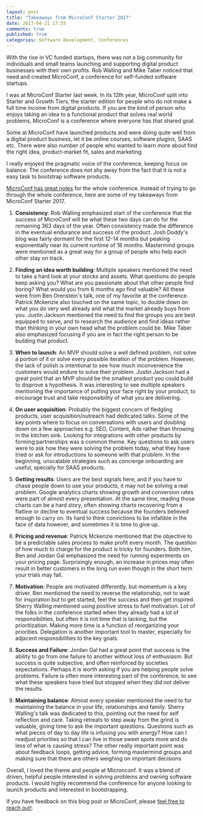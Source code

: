 ```yaml
---
layout: post
title: "Takeaways from MicroConf Starter 2017"
date: 2017-04-21 17:55
comments: true
published: true
categories: Software Development, Conferences
---
```


With the rise in VC funded startups, there was not a big community for individuals and small teams launching and supporting digital product businesses with their own profits. Rob Walling and Mike Taber noticed that need and created MicroConf, a conference for self-funded software startups.

I was at MicroConf Starter last week. In its 12th year, MicroConf split into Starter and Growth Tiers, the starter edition for people who do not make a full time income from digital products. If you are the kind of person who enjoys taking an idea to a functional product that solves real world problems, MicroConf is a conference where everyone has that shared goal.

Some at MicroConf have launched products and were doing quite well from a digital product business, let it be online courses, software plugins, SAAS etc. There were also number of people who wanted to learn more about find the right idea, product-market fit, sales and marketing.

I really enjoyed the pragmatic voice of the conference, keeping focus on balance. The conference does not shy away from the fact that it is not a easy task to bootstrap software products.

[MicroConf has great notes](https://shai.io/MicroConf/) for the whole conference. Instead of trying to go through the whole conference, here are some of my takeaways from MicroConf Starter 2017.

1. **Consistency**: Rob Walling emphasized start of the conference that the success of MicroConf will be what these two days can do for the remaining 363 days of the year. Often consistency made the difference in the eventual endurance and success of the product. Josh Doddy's blog was fairly dormant for the first 12-14 months but peaking exponentially near its current runtime of 18 months. Mastermind groups were mentioned as a great way for a group of people who help each other stay on track.

2. **Finding an idea worth building**: Multiple speakers mentioned the need to take a hard look at your stocks and assets. What questions do people keep asking you? What are you passionate about that other people find boring? What would you from 6 months ago find valuable? All these were from Ben Orenstein's talk, one of my favorite at the conference. Patrick Mckenzie also touched on the same topic, to double down on what you do very well already and what the market already buys from you. Justin Jackson mentioned the need to find the groups you are best equipped to serve, and to research the audience and find ideas rather than thinking in your own head what the problem could be. Mike Taber also emphasized focusing if you are in fact the right person to be building that product.

3. **When to launch**: An MVP should solve a well defined problem, not solve a portion of it or solve every possible iteration of the problem. However, the lack of polish is intentional to see how much inconvenience the customers would endure to solve their problem. Justin Jackson had a great point that an MVP should be the smallest product you could build to disprove a hypothesis. It was interesting to see multiple speakers mentioning the importance of putting your face right by your product, to encourage trust and take responsibility of what you are delivering.

4. **On user acquisition**: Probably the biggest concern of fledgling products, user acquisition/outreach had dedicated talks. Some of the key points where to focus on conversations with users and doubling down on a few approaches e.g. SEO, Content, Ads rather than throwing in the kitchen sink. Looking for integrations with other products by forming partnerships was a common theme. Key questions to ask users were to ask how they were solving the problem today, what they have tried or ask for introductions to someone with that problem. In the beginning, unscalable strategies such as concierge onboarding are useful, specially for SAAS products.

5. **Getting results**: Users are the best signals here, and if you have to chase people down to use your products, it may not be solving a real problem. Google analytics charts showing growth and conversion rates were part of almost every presentation. At the same time, reading those charts can be a hard story, often showing charts recovering from a flatline or decline to eventual success because the founders believed enough to carry on. Its hard to think convictions to be infallible in the face of data however, and sometimes it is time to give up.

6. **Pricing and revenue**: Patrick Mckenzie mentioned that the objective to be a predictable sales process to make profit every month. The question of how much to charge for the product is tricky for founders. Both him, Ben and Jordan Gal emphasized the need for running experiments on your pricing page. Surprisingly enough, an increase in prices may often result in better customers in the long run even though in the short term your trials may fall.

7. **Motivation**: People are motivated differently, but momentum is a key driver. Ben mentioned the need to reverse the relationship, not to wait for inspiration but to get started, feel the success and then get inspired. Sherry Walling mentioned using positive stress to fuel motivation. Lot of the folks in the conference started when they already had a lot of responsibilities, but often it is not time that is lacking, but the prioritization. Making more time is a function of reorganizing your priorities. Delegation is another important tool to master, especially for adjacent responsibilities to the key goals.

8. **Success and Failure**: Jordan Gal had a great point that success is the ability to go from one failure to another without loss of enthusiasm. But success is quite subjective, and often reinforced by societies expectations. Perhaps it is worth asking if you are helping people solve problems. Failure is often more interesting part of the conference, to see what these speakers have tried but stopped when they did not deliver the results.

9. **Maintaining balance**: Almost every speaker mentioned the need to for maintaining the balance in your life, relationships and family. Sherry Walling's talk was dedicated to this, pointing out the need for self reflection and care. Taking retreats to step away from the grind is valuable, giving time to ask the important questions. Questions such as what pieces of day to day life is infusing you with energy? How can I readjust priorities so that I can live in those sweet spots more and do less of what is causing stress? The other really important point was about feedback loops, getting advice, forming mastermind groups and making sure that there are others weighing on important decisions

Overall, I loved the theme and people at Micronconf. It was a blend of driven, helpful people interested in solving problems and owning software products. I would highly recommend the conference for anyone looking to launch products and interested in bootstrapping.

If you have feedback on this blog post or MicroConf, please [feel free to reach out!](mailto:avi@aviadas.com).